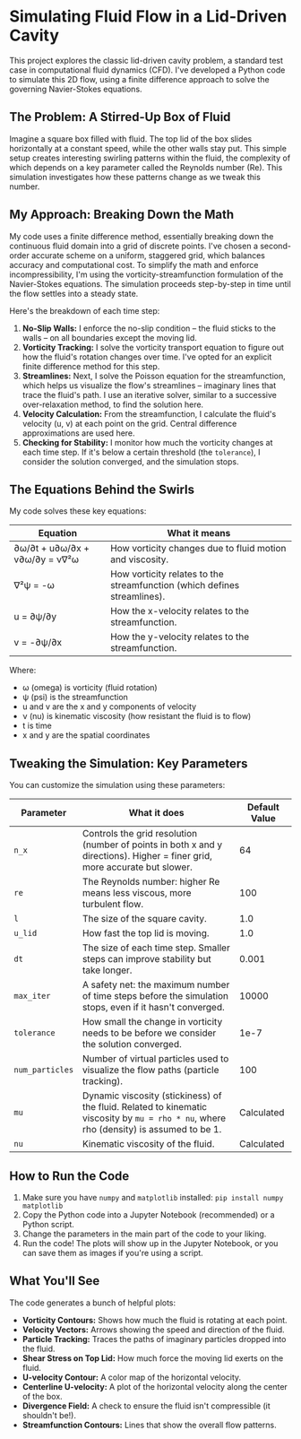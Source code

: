 # Simulating Fluid Flow in a Lid-Driven Cavity

This project explores the classic lid-driven cavity problem, a standard test case in computational fluid dynamics (CFD). I've developed a Python code to simulate this 2D flow, using a finite difference approach to solve the governing Navier-Stokes equations.

## The Problem: A Stirred-Up Box of Fluid

Imagine a square box filled with fluid. The top lid of the box slides horizontally at a constant speed, while the other walls stay put.  This simple setup creates interesting swirling patterns within the fluid, the complexity of which depends on a key parameter called the Reynolds number (Re).  This simulation investigates how these patterns change as we tweak this number.

## My Approach: Breaking Down the Math

My code uses a finite difference method, essentially breaking down the continuous fluid domain into a grid of discrete points. I've chosen a second-order accurate scheme on a uniform, staggered grid, which balances accuracy and computational cost.  To simplify the math and enforce incompressibility, I'm using the vorticity-streamfunction formulation of the Navier-Stokes equations.  The simulation proceeds step-by-step in time until the flow settles into a steady state.

Here's the breakdown of each time step:

1. **No-Slip Walls:**  I enforce the no-slip condition – the fluid sticks to the walls – on all boundaries except the moving lid.
2. **Vorticity Tracking:**  I solve the vorticity transport equation to figure out how the fluid's rotation changes over time.  I've opted for an explicit finite difference method for this step.
3. **Streamlines:**  Next, I solve the Poisson equation for the streamfunction, which helps us visualize the flow's streamlines – imaginary lines that trace the fluid's path. I use an iterative solver, similar to a successive over-relaxation method, to find the solution here.
4. **Velocity Calculation:**  From the streamfunction, I calculate the fluid's velocity (u, v) at each point on the grid. Central difference approximations are used here.
5. **Checking for Stability:** I monitor how much the vorticity changes at each time step. If it's below a certain threshold (the `tolerance`), I consider the solution converged, and the simulation stops.

## The Equations Behind the Swirls

My code solves these key equations:

| Equation                      | What it means                                                              |
|-------------------------------|--------------------------------------------------------------------------|
| ∂ω/∂t + u∂ω/∂x + v∂ω/∂y = ν∇²ω | How vorticity changes due to fluid motion and viscosity.                |
| ∇²ψ = -ω                       | How vorticity relates to the streamfunction (which defines streamlines). |
| u = ∂ψ/∂y                      | How the x-velocity relates to the streamfunction.                      |
| v = -∂ψ/∂x                     | How the y-velocity relates to the streamfunction.                      |

Where:

* ω (omega) is vorticity (fluid rotation)
* ψ (psi) is the streamfunction
* u and v are the x and y components of velocity
* ν (nu) is kinematic viscosity (how resistant the fluid is to flow)
* t is time
* x and y are the spatial coordinates


## Tweaking the Simulation: Key Parameters

You can customize the simulation using these parameters:

| Parameter       | What it does                                                                                                  | Default Value |
|-----------------|--------------------------------------------------------------------------------------------------------------|---------------|
| `n_x`           | Controls the grid resolution (number of points in both x and y directions). Higher = finer grid, more accurate but slower. | 64            |
| `re`            | The Reynolds number: higher Re means less viscous, more turbulent flow.                                     | 100           |
| `l`             | The size of the square cavity.                                                                               | 1.0           |
| `u_lid`        | How fast the top lid is moving.                                                                             | 1.0           |
| `dt`            | The size of each time step. Smaller steps can improve stability but take longer.                                   | 0.001         |
| `max_iter`     | A safety net: the maximum number of time steps before the simulation stops, even if it hasn't converged.                 | 10000         |
| `tolerance`    | How small the change in vorticity needs to be before we consider the solution converged.                         | 1e-7          |
| `num_particles` | Number of virtual particles used to visualize the flow paths (particle tracking).                      | 100           |
| `mu`            | Dynamic viscosity (stickiness) of the fluid.  Related to kinematic viscosity by  `mu = rho * nu`, where rho (density) is assumed to be 1. | Calculated    |
| `nu`            | Kinematic viscosity of the fluid.                                                                     | Calculated    |

## How to Run the Code

1.  Make sure you have  `numpy`  and  `matplotlib`  installed:  `pip install numpy matplotlib`
2.  Copy the Python code into a Jupyter Notebook (recommended) or a Python script.
3.  Change the parameters in the main part of the code to your liking.
4.  Run the code! The plots will show up in the Jupyter Notebook, or you can save them as images if you're using a script.

## What You'll See

The code generates a bunch of helpful plots:

*   **Vorticity Contours:**  Shows how much the fluid is rotating at each point.
*   **Velocity Vectors:**  Arrows showing the speed and direction of the fluid.
*   **Particle Tracking:**  Traces the paths of imaginary particles dropped into the fluid.
*   **Shear Stress on Top Lid:** How much force the moving lid exerts on the fluid.
*   **U-velocity Contour:** A color map of the horizontal velocity.
*   **Centerline U-velocity:**  A plot of the horizontal velocity along the center of the box.
*   **Divergence Field:**  A check to ensure the fluid isn't compressible (it shouldn't be!).
*   **Streamfunction Contours:**  Lines that show the overall flow patterns.
